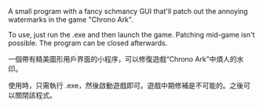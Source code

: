 A small program with a fancy schmancy GUI that'll patch out the annoying watermarks in the game "Chrono Ark".

To use, just run the .exe and then launch the game. Patching mid-game isn't possible.
The program can be closed afterwards.


一個帶有精美圖形用戶界面的小程序，可以修復遊戲“Chrono Ark”中煩人的水印。

使用時，只需執行 .exe，然後啟動遊戲即可。遊戲中期修補是不可能的。之後可以關閉該程式。
